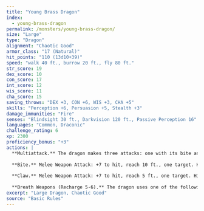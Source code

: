 ```yaml
---
title: "Young Brass Dragon"
index:
  - young-brass-dragon
permalink: /monsters/young-brass-dragon/
size: "Large"
type: "Dragon"
alignment: "Chaotic Good"
armor_class: "17 (Natural)"
hit_points: "110 (13d10+39)"
speed: "walk 40 ft., burrow 20 ft., fly 80 ft."
str_score: 19
dex_score: 10
con_score: 17
int_score: 12
wis_score: 11
cha_score: 15
saving_throws: "DEX +3, CON +6, WIS +3, CHA +5"
skills: "Perception +6, Persuasion +5, Stealth +3"
damage_immunities: "Fire"
senses: "Blindsight 30 ft., Darkvision 120 ft., Passive Perception 16"
languages: "Common, Draconic"
challenge_rating: 6
xp: 2300
proficiency_bonus: "+3"
actions: |
  **Multiattack.** The dragon makes three attacks: one with its bite and two with its claws.
  
  **Bite.** Melee Weapon Attack: +7 to hit, reach 10 ft., one target. Hit: 15 (2d10 + 4) piercing damage.
  
  **Claw.** Melee Weapon Attack: +7 to hit, reach 5 ft., one target. Hit: 11 (2d6 + 4) slashing damage.
  
  **Breath Weapons (Recharge 5-6).** The dragon uses one of the following breath weapons. Fire Breath. The dragon exhales fire in a 40-foot line that is 5 feet wide. Each creature in that line must make a DC 14 Dexterity saving throw, taking 42 (12d6) fire damage on a failed save, or half as much damage on a successful one. Sleep Breath. The dragon exhales sleep gas in a 30-foot cone. Each creature in that area must succeed on a DC 14 Constitution saving throw or fall unconscious for 5 minutes. This effect ends for a creature if the creature takes damage or someone uses an action to wake it.
excerpt: "Large Dragon, Chaotic Good"
source: "Basic Rules"
---
```

